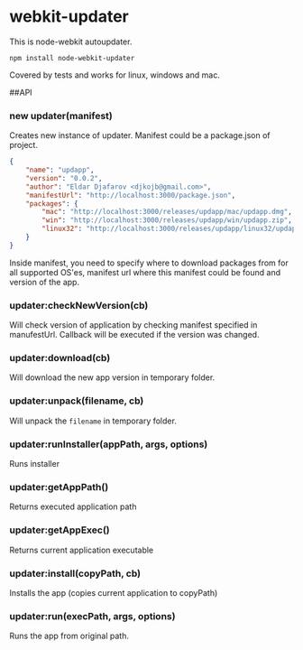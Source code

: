 webkit-updater
=======
This is node-webkit autoupdater.

```
npm install node-webkit-updater
```

Covered by tests and works for linux, windows and mac.

##API

### new updater(manifest)

Creates new instance of updater. Manifest could be a package.json of project.

```json
{
    "name": "updapp",
    "version": "0.0.2",
    "author": "Eldar Djafarov <djkojb@gmail.com>",
    "manifestUrl": "http://localhost:3000/package.json",
    "packages": {
        "mac": "http://localhost:3000/releases/updapp/mac/updapp.dmg",
        "win": "http://localhost:3000/releases/updapp/win/updapp.zip",
        "linux32": "http://localhost:3000/releases/updapp/linux32/updapp.tar.gz"
    }
}
```

Inside manifest, you need to specify where to download packages from for all supported OS'es, manifest url where this manifest could be found and version of the app.

### updater:checkNewVersion(cb)

Will check version of application by checking manifest specified in manufestUrl. Callback will be executed if the version was changed.
### updater:download(cb)

Will download the new app version in temporary folder.

### updater:unpack(filename, cb)

Will unpack the `filename` in temporary folder.

### updater:runInstaller(appPath, args, options)

Runs installer

### updater:getAppPath()

Returns executed application path

### updater:getAppExec()

Returns current application executable

### updater:install(copyPath, cb)

Installs the app (copies current application to copyPath)

### updater:run(execPath, args, options)

Runs the app from original path.


